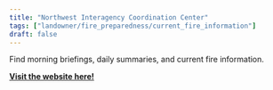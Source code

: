```yaml
---
title: "Northwest Interagency Coordination Center"
tags: ["landowner/fire_preparedness/current_fire_information"]
draft: false
---
```


Find morning briefings, daily summaries, and current fire information.

[**Visit the website here!**](https://gacc.nifc.gov/nwcc/predict/intelligence.aspx)

